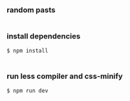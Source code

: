 ### random pasts

#

### install dependencies

```
$ npm install
```

#

### run less compiler and css-minify

```
$ npm run dev
```
